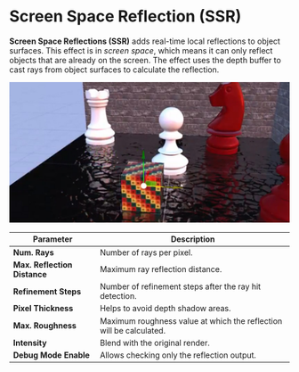 # Screen Space Reflection (SSR)

**Screen Space Reflections (SSR)** adds real-time local reflections to object surfaces. This effect is in *screen space*, which means it can only reflect objects that are already on the screen. The effect uses the depth buffer to cast rays from object surfaces to calculate the reflection.

![SSR](images/SSR.jpg)

| Parameter                | Description                                                   |
| -----------------------  | ------------------------------------------------------------- |
| **Num. Rays**            | Number of rays per pixel.                                     |
| **Max. Reflection Distance** | Maximum ray reflection distance.                              |
| **Refinement Steps**     | Number of refinement steps after the ray hit detection.      |
| **Pixel Thickness**      | Helps to avoid depth shadow areas.                            |
| **Max. Roughness**       | Maximum roughness value at which the reflection will be calculated. |
| **Intensity**            | Blend with the original render.                               |
| **Debug Mode Enable**    | Allows checking only the reflection output.                   |